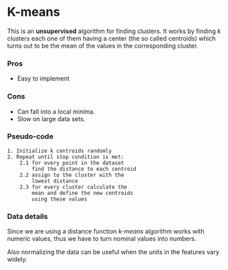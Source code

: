 # K-means

This is an **unsupervised** algorithm for finding clusters. It works by finding *k* clusters each one of them having a center (the so called centroids) which turns out to be the mean of the values in the corresponding cluster.

### Pros
+ Easy to implement

### Cons
+ Can fall into a local minima.
+ Slow on large data sets.

### Pseudo-code
~~~~
1. Initialize k centroids randomly
2. Repeat until stop condition is met:
    2.1 for every point in the dataset
        find the distance to each centroid
    2.2 assign to the cluster with the
        lowest distance   
    2.3 for every cluster calculate the
        mean and define the new centroids
        using these values    
~~~~

### Data details
Since we are using a distance function *k-means* algorithm works with numeric values, thus we have to turn nominal values into numbers.

Also normalizing the data can be useful when the units in the features vary widely.
